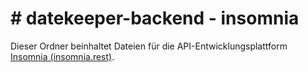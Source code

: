 # # datekeeper-backend - insomnia

Dieser Ordner beinhaltet Dateien für die API-Entwicklungsplattform [Insomnia (insomnia.rest)](https://insomnia.rest/).